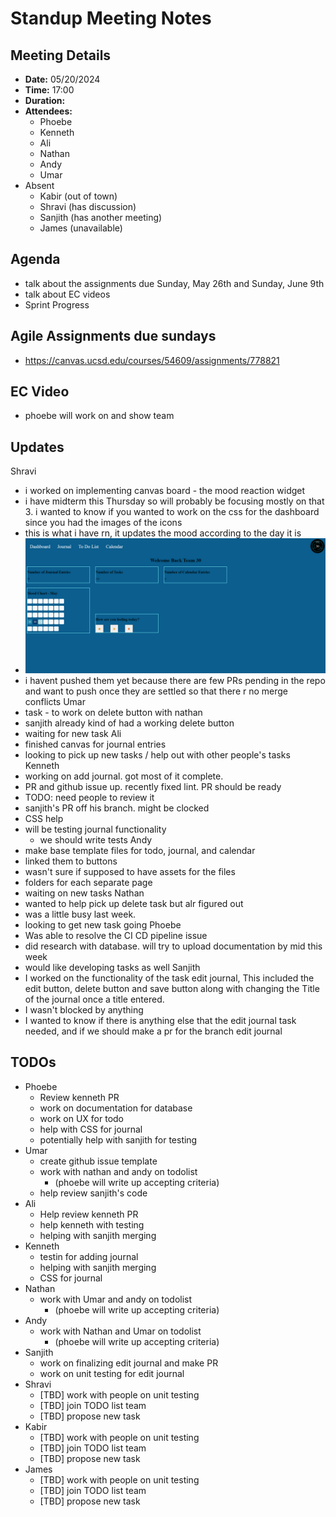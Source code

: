 
# Standup Meeting Notes

## Meeting Details

- **Date:** 05/20/2024
- **Time:** 17:00
- **Duration:** 
- **Attendees:**
  - Phoebe
  - Kenneth
  - Ali
  - Nathan
  - Andy
  - Umar
- Absent
  - Kabir (out of town)
  - Shravi (has discussion)
  - Sanjith (has another meeting)
  - James (unavailable)

## Agenda
- talk about the assignments due Sunday, May 26th and Sunday, June 9th
- talk about EC videos
- Sprint Progress

## Agile Assignments due sundays
- https://canvas.ucsd.edu/courses/54609/assignments/778821

## EC Video
- phoebe will work on and show team
  
## Updates
Shravi
- i worked on implementing canvas board - the mood reaction widget 
- i have midterm this Thursday so will probably be focusing mostly on that 3. i wanted to know if you wanted to work on the css for the dashboard since you had the images of the icons
- this is what i have rn, it updates the mood according to the day it is
- ![img](./imgs/Shravi_progress.png)
- i havent pushed them yet because there are few PRs pending in the repo and want to push once they are settled so that there r no merge conflicts
Umar
- task - to work on delete button with nathan
- sanjith already kind of had a working delete button 
- waiting for new task
Ali
- finished canvas for journal entries
- looking to pick up new tasks / help out with other people's tasks
Kenneth
- working on add journal. got most of it complete.
- PR and github issue up. recently fixed lint. PR should be ready
- TODO: need people to review it
- sanjith's PR off his branch. might be clocked
- CSS help
- will be testing journal functionality 
  - we should write tests
Andy
- make base template files for todo, journal, and calendar
- linked them to buttons
- wasn't sure if supposed to have assets for the files
- folders for each separate page
- waiting on new tasks
Nathan
- wanted to help pick up delete task but alr figured out
- was a little busy last week.
- looking to get new task going
Phoebe
- Was able to resolve the CI CD pipeline issue
- did research with database. will try to upload documentation by mid this week
- would like developing tasks as well
Sanjith
- I worked on the functionality of the task edit journal, This included the edit button, delete button and save button along with changing the Title of the journal once a title entered.
- I wasn't blocked by anything
- I wanted to know if there is anything else that the edit journal task needed, and if we should make a pr for the branch edit journal

## TODOs
- Phoebe 
  - Review kenneth PR
  - work on documentation for database
  - work on UX for todo
  - help with CSS for journal
  - potentially help with sanjith for testing
- Umar
  - create github issue template
  - work with nathan and andy on todolist 
    - (phoebe will write up accepting criteria)
  - help review sanjith's code
- Ali
  - Help review kenneth PR
  - help kenneth with testing
  - helping with sanjith merging
- Kenneth
  - testin for adding journal
  - helping with sanjith merging
  - CSS for journal 
- Nathan
  - work with Umar and andy on todolist 
    - (phoebe will write up accepting criteria)
- Andy
  - work with Nathan and Umar on todolist 
    - (phoebe will write up accepting criteria)
- Sanjith
  - work on finalizing edit journal and make PR
  - work on unit testing for edit journal
- Shravi
  - [TBD] work with people on unit testing
  - [TBD] join TODO list team
  - [TBD] propose new task
- Kabir
  - [TBD] work with people on unit testing
  - [TBD] join TODO list team
  - [TBD] propose new task
- James
  - [TBD] work with people on unit testing
  - [TBD] join TODO list team
  - [TBD] propose new task